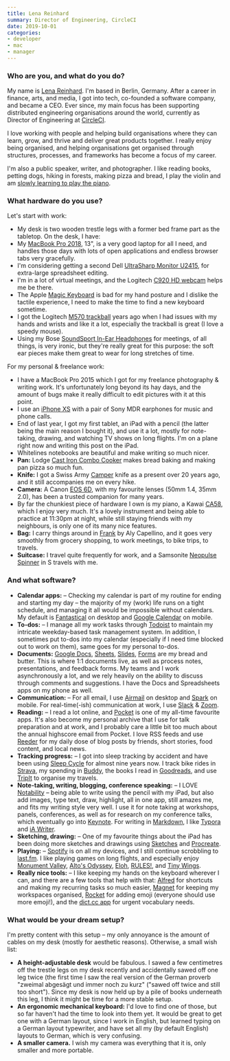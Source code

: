 ```yaml
---
title: Lena Reinhard
summary: Director of Engineering, CircleCI 
date: 2019-10-01
categories:
- developer
- mac
- manager
---
```


### Who are you, and what do you do?

My name is [Lena Reinhard](https://twitter.com/lrnrd "Lena's Twitter account."). I'm based in Berlin, Germany. After a career in finance, arts, and media, I got into tech, co-founded a software company, and became a CEO. Ever since, my main focus has been supporting distributed engineering organisations around the world, currently as Director of Engineering at [CircleCI][]. 

I love working with people and helping build organisations where they can learn, grow, and thrive and deliver great products together. I really enjoy being organised, and helping organisations get organised through structures, processes, and frameworks has become a focus of my career. 

I'm also a public speaker, writer, and photographer. I like reading books, petting dogs, hiking in forests, making pizza and bread, I play the violin and am [slowly learning to play the piano](http://wunder.schoenaberselten.com/2019/03/11/on-practice-and-perfect/ "Lena's post about learning to play piano."). 

### What hardware do you use?

Let's start with work: 

- My desk is two wooden trestle legs with a former bed frame part as the tabletop. On the desk, I have: 
- My [MacBook Pro 2018][macbook-pro], 13", is a very good laptop for all I need, and handles those days with lots of open applications and endless browser tabs very gracefully.
- I'm considering getting a second Dell [UltraSharp Monitor U2415][u2415], for extra-large spreadsheet editing.
- I'm in a lot of virtual meetings, and the Logitech [C920 HD webcam][c920] helps me be there. 
- The Apple [Magic Keyboard][magic-keyboard] is bad for my hand posture and I dislike the tactile experience, I need to make the time to find a new keyboard sometime. 
- I got the Logitech [M570 trackball][wireless-trackball-m570] years ago when I had issues with my hands and wrists and like it a lot, especially the trackball is great (I love a speedy mouse).
- Using my Bose [SoundSport In-Ear Headphones][soundsport-apple] for meetings, of all things, is very ironic, but they're really great for this purpose: the soft ear pieces make them great to wear for long stretches of time. 

For my personal & freelance work: 

- I have a MacBook Pro 2015 which I got for my freelance photography & writing work. It's unfortunately long beyond its hay days, and the amount of bugs make it really difficult to edit pictures with it at this point. 
- I use an [iPhone XS][iphone-xs] with a pair of Sony MDR earphones for music and phone calls.
- End of last year, I got my first tablet, an iPad with a pencil (the latter being the main reason I bought it), and use it a lot, mostly for note-taking, drawing, and watching TV shows on long flights. I'm on a plane right now and writing this post on the iPad. 
- Whitelines notebooks are beautiful and make writing so much nicer. 
- **Pan:** Lodge [Cast Iron Combo Cooker][3.2-quart-cast-iron-combo-cooker] makes bread baking and making pan pizza so much fun.
- **Knife:** I got a Swiss Army [Camper][] knife as a present over 20 years ago, and it still accompanies me on every hike. 
- **Camera:** A Canon [EOS 6D][eos-6d], with my favourite lenses (50mm 1.4, 35mm 2.0), has been a trusted companion for many years. 
- By far the chunkiest piece of hardware I own is my piano, a Kawai [CA58][], which I enjoy very much. It's a lovely instrument and being able to practice at 11:30pm at night, while still staying friends with my neighbours, is only one of its many nice features. 
- **Bag:** I carry things around in [Frank][] by Aly Capellino, and it goes very smoothly from grocery shopping, to work meetings, to bike trips, to travels. 
- **Suitcase:** I travel quite frequently for work, and a Samsonite [Neopulse Spinner][neopulse-spinner] in S travels with me. 

### And what software?

- **Calendar apps:** – Checking my calendar is part of my routine for ending and starting my day – the majority of my (work) life runs on a tight schedule, and managing it all would be impossible without calendars. My default is [Fantastical][] on desktop and [Google Calendar][google-calendar-ios] on mobile. 
- **To-dos:** – I manage all my work tasks through [Todoist][] to maintain my intricate weekday-based task management system. In addition, I sometimes put to-dos into my calendar (especially if I need time blocked out to work on them), same goes for my personal to-dos. 
- **Documents:** [Google Docs][google-docs], [Sheets][google-sheets], [Slides][google-slides], [Forms][google-forms] are my bread and butter. This is where 1:1 documents live, as well as process notes, presentations, and feedback forms. My teams and I work asynchronously a lot, and we rely heavily on the ability to discuss through comments and suggestions. I have the Docs and Spreadsheets apps on my phone as well. 
- **Communication:** – For all email, I use [Airmail][] on desktop and [Spark][spark-ios] on mobile. For real-time(-ish) communication at work, I use [Slack][] & [Zoom][]. 
- **Reading:** – I read a lot online, and [Pocket][] is one of my all-time favourite apps. It's also become my personal archive that I use for talk preparation and at work, and I probably care a little bit too much about the annual highscore email from Pocket. I love RSS feeds and use [Reeder][] for my daily dose of blog posts by friends, short stories, food content, and local news. 
- **Tracking progress:** – I got into sleep tracking by accident and have been using [Sleep Cycle][sleep-cycle-ios] for almost nine years now. I track bike rides in [Strava][], my spending in [Buddy][buddy-ios], the books I read in [Goodreads][], and use [TripIt][] to organise my travels.
- **Note-taking, writing, blogging, conference speaking:** – I LOVE [Notability][notability-ios] – being able to write using the pencil with my iPad, but also add images, type text, draw, highlight, all in one app, still amazes me, and fits my writing style very well. I use it for note taking at workshops, panels, conferences, as well as for research on my conference talks, which eventually go into [Keynote][]. For writing in [Markdown][], I like [Typora][] and [iA Writer][ia-writer].  
- **Sketching, drawing:** – One of my favourite things about the iPad has been doing more sketches and drawings using [Sketches][tayasui-sketches-ios] and [Procreate][procreate-ios]. 
- **Playing:** – [Spotify][] is on all my devices, and I still continue scrobbling to [last.fm][]. I like playing games on long flights, and especially enjoy [Monument Valley][monument-valley-ios], [Alto's Odyssey][altos-odyssey-ios], [Eloh][eloh-ios], [RULES!][rules-ios], and [Tiny Wings][tiny-wings-ios]. 
- **Really nice tools:** – I like keeping my hands on the keyboard wherever I can, and there are a few tools that help with that: [Alfred][] for shortcuts and making my recurring tasks so much easier, [Magnet][] for keeping my workspaces organised, [Rocket][] for adding emoji (everyone should use more emoji!), and the [dict.cc app][dict.cc-ios] for urgent vocabulary needs.

### What would be your dream setup?

I'm pretty content with this setup – my only annoyance is the amount of cables on my desk (mostly for aesthetic reasons). Otherwise, a small wish list:

- **A height-adjustable desk** would be fabulous. I sawed a few centimetres off the trestle legs on my desk recently and accidentally sawed off one leg twice (the first time I saw the real version of the German proverb "zweimal abgesägt und immer noch zu kurz" ("sawed off twice and still too short"). Since my desk is now held up by a pile of books underneath this leg, I think it might be time for a more stable setup. 
- **An ergonomic mechanical keyboard:** I'd love to find one of those, but so far haven't had the time to look into them yet. It would be great to get one with a German layout, since I work in English, but learned typing on a German layout typewriter, and have set all my (by default English) layouts to German, which is very confusing. 
- **A smaller camera.** I wish my camera was everything that it is, only smaller and more portable.

[3.2-quart-cast-iron-combo-cooker]: https://www.lodgemfg.com/deep-skillets/3-quart-cast-iron-combo-cooker "A skillet/frypan."
[airmail]: https://airmailapp.com/ "A mail client for the Mac."
[alfred]: https://www.alfredapp.com/ "A launcher app for the Mac."
[altos-odyssey-ios]: https://apps.apple.com/us/app/altos-odyssey/id1182456409 "An adventure game."
[buddy-ios]: https://apps.apple.com/us/app/buddy-easy-budgeting/id936422955 "A budgeting app."
[c920]: https://www.logitech.com/en-us/product/hd-pro-webcam-c920.html "A webcam."
[ca58]: https://kawaius.com/product/ca58/ "A digital piano."
[camper]: https://www.victorinox.com/us/en/Products/Swiss-Army-Knives/Medium-Pocket-Knives/Camper/p/1.3613 "A multi-use pocket knife."
[circleci]: https://circleci.com/ "A continuous delivery service."
[dict.cc-ios]: https://apps.apple.com/us/app/dict-cc-dictionary/id327732352 "A dictionary app."
[eloh-ios]: https://apps.apple.com/us/app/eloh/id1406382064 "A puzzle game."
[eos-6d]: https://en.wikipedia.org/wiki/Canon_EOS_6D "A 20.2 megapixel DSLR."
[fantastical]: https://flexibits.com/fantastical "A calendaring app for the Mac."
[frank]: https://www.allycapellino.co.uk/products/frank-large-waxed-cotton-utility-rucksack-in-chalky-pink "A rucksack."
[goodreads]: https://www.goodreads.com/ "A service for tracking the book you've read."
[google-calendar-ios]: https://apps.apple.com/us/app/google-calendar/id909319292 "An app for the calendar service."
[google-docs]: https://en.wikipedia.org/wiki/Google_Docs "A web-based office suite."
[google-forms]: https://www.google.com/forms/about/ "A service for creating surveys."
[google-sheets]: https://www.google.com/sheets/about/ "Online spreadsheet software."
[google-slides]: https://www.google.com/slides/about/ "Web-based presentation software."
[ia-writer]: https://ia.net/topics/ia-writer-for-mac "A full-screen writing tool for the Mac."
[iphone-xs]: https://en.wikipedia.org/wiki/IPhone_XS "A 5.8 inch iOS phone."
[keynote]: https://www.apple.com/keynote/ "Presentation software for the Mac."
[last.fm]: https://www.last.fm/ "An online radio/tool for tracking your listening habits."
[macbook-pro]: https://www.apple.com/macbook-pro/ "A laptop."
[magic-keyboard]: https://en.wikipedia.org/wiki/Magic_Keyboard "A wireless keyboard."
[magnet]: https://magnet.crowdcafe.com/ "Mac software for organising windows."
[markdown]: https://daringfireball.net/projects/markdown/ "An email-like format for marking up text."
[monument-valley-ios]: https://apps.apple.com/us/app/monument-valley/id728293409 "A pretty puzzle/adventure game."
[neopulse-spinner]: https://shop.samsonite.com/block.html?url=L2x1Z2dhZ2UvY2Fycnktb24tbHVnZ2FnZS9zYW1zb25pdGUtbmVvcHVsc2UtMjAtc3Bpbm5lci83NDQxNlhYWFguaHRtbD9kd3Zhcl83NDQxNlhYWFhfY29sb3I9NzQ0MTYxNTQxJmNnaWRtYXN0ZXI9bmVvcHVsc2U=&uuid=38834007-fad5-11ed-a86b-795644526769&vid= "A suitcase."
[notability-ios]: https://apps.apple.com/us/app/notability/id360593530 "A note-taking app."
[pocket]: https://getpocket.com/en/ "A service for storing links to look at later on."
[procreate-ios]: https://apps.apple.com/us/app/procreate/id425073498 "A powerful illustration app."
[reeder]: http://madeatgloria.com/brewery/silvio/reeder "A feed client for the Mac."
[rocket]: https://matthewpalmer.net/rocket/ "An emoji finder tool for the Mac."
[rules-ios]: https://rulesgame.net/ "A puzzle game."
[slack]: https://slack.com/intl/ja-jp/ "A collaboration service."
[sleep-cycle-ios]: https://apps.apple.com/us/app/sleep-cycle-alarm-clock/id320606217 "A sleep tracking and analysis app."
[soundsport-apple]: http://web.archive.org/web/20200215164001/https://www.bose.com/en_us/products/headphones/earphones/soundsport-in-ear-headphones-apple-devices.html "In-ear headphones for Apple devices."
[spark-ios]: https://apps.apple.com/us/app/spark-email-app-by-readdle/id997102246 "An email client."
[spotify]: https://open.spotify.com/__noul__?pfhp=2c2ccb58-8a92-4713-a1c0-8b43b3090b49 "A music streaming service."
[strava]: https://www.strava.com/ "A running/cycling tracking and performance service."
[tayasui-sketches-ios]: https://apps.apple.com/us/app/tayasui-sketches/id641900855 "A drawing app."
[tiny-wings-ios]: https://apps.apple.com/us/app/tiny-wings/id417817520 "An adventure game where you play as a bird."
[todoist]: https://todoist.com/ "A to-do service."
[tripit]: https://www.tripit.com/web "A travel planning web service."
[typora]: https://typora.io/ "A web-based Markdown editor."
[u2415]: http://web.archive.org/web/20220712062429/https://www.dell.com/en-us/work/shop/monitors-monitor-accessories/ar/4009 "A 24.1 inch LCD monitor."
[wireless-trackball-m570]: https://www.logitech.com/en-us/product/wireless-trackball-m570.html "A wireless trackball."
[zoom]: http://web.archive.org/web/20200914231305/http://www.logicalshift.demon.co.uk/mac/zoom.html "A Mac app to play interactive fiction."
